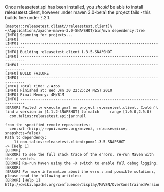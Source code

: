 Once releasetest.api has been installed, you _should_ be able to install releasetest.client, however under
maven 3.0-beta1 the project fails - this builds fine under 2.2.1.

    [master::releasetest.client//releasetest.client]% ~/Applications/apache-maven-3.0-SNAPSHOT/bin/mvn dependency:tree
    [INFO] Scanning for projects...
    [INFO]                                                                         
    [INFO] ------------------------------------------------------------------------
    [INFO] Building releasetest.client 1.3.5-SNAPSHOT
    [INFO] ------------------------------------------------------------------------
    [INFO] ------------------------------------------------------------------------
    [INFO] BUILD FAILURE
    [INFO] ------------------------------------------------------------------------
    [INFO] Total time: 2.436s
    [INFO] Finished at: Wed Jun 30 22:26:24 NZST 2010
    [INFO] Final Memory: 4M/81M
    [INFO] ------------------------------------------------------------------------
    [ERROR] Failed to execute goal on project releasetest.client: Couldn't find a version in [1.1.2-SNAPSHOT] to match     range [1.0.0,2.0.0)
      com.talios:releasetest.api:jar:null

    from the specified remote repositories:
      central (http://repo1.maven.org/maven2, releases=true, snapshots=false)
    Path to dependency: 
    	1) com.talios:releasetest.client:pom:1.3.5-SNAPSHOT
    -> [Help 1]
    [ERROR] 
    [ERROR] To see the full stack trace of the errors, re-run Maven with the -e switch.
    [ERROR] Re-run Maven using the -X switch to enable full debug logging.
    [ERROR] 
    [ERROR] For more information about the errors and possible solutions, please read the following articles:
    [ERROR] [Help 1] http://cwiki.apache.org/confluence/display/MAVEN/OverConstrainedVersionException
